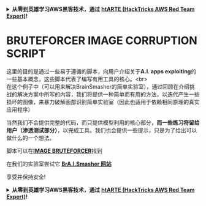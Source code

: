 <details>

<summary><strong>从零到英雄学习AWS黑客技术，通过</strong> <a href="https://training.hacktricks.xyz/courses/arte"><strong>htARTE (HackTricks AWS Red Team Expert)</strong></a><strong>!</strong></summary>

其他支持HackTricks的方式:

* 如果您想在**HackTricks中看到您的公司广告**或**下载HackTricks的PDF版本**，请查看[**订阅计划**](https://github.com/sponsors/carlospolop)!
* 获取[**官方PEASS & HackTricks商品**](https://peass.creator-spring.com)
* 发现[**PEASS家族**](https://opensea.io/collection/the-peass-family)，我们独家的[**NFTs系列**](https://opensea.io/collection/the-peass-family)
* **加入** 💬 [**Discord群组**](https://discord.gg/hRep4RUj7f) 或 [**telegram群组**](https://t.me/peass) 或在**Twitter** 🐦 上**关注**我 [**@carlospolopm**](https://twitter.com/carlospolopm)**.**
* **通过向** [**HackTricks**](https://github.com/carlospolop/hacktricks) 和 [**HackTricks Cloud**](https://github.com/carlospolop/hacktricks-cloud) github仓库提交PR来分享您的黑客技巧。

</details>


# BRUTEFORCER IMAGE CORRUPTION SCRIPT

这里的目的是通过一些易于遵循的脚本，向用户介绍关于**A.I. apps exploiting**的一些基本概念，这些脚本代表了编写有用工具的核心。\<br>\
在这个例子中（可以用来解决BrainSmasher的简单实验室），通过回顾在介绍挑战的解决方案中所写的内容，我们将提供一种简单而有用的方法，以迭代产生一些损坏的图像，来暴力破解面部识别简单实验室（因此也适用于依赖相同原理的真实应用程序）

当然我们不会提供完整的代码，而只提供模型利用的核心部分，**而一些练习将留给用户（渗透测试部分）**，以完成工具。我们也会提供一些提示，只是为了给出可以做什么的一个想法。

脚本可以在[**IMAGE BRUTEFORCER**](https://colab.research.google.com/drive/1kUiWGRKr4vhqjI9Xgaqw3D5z3SeTXKmV)找到

在我们的实验室尝试它 [**BrA.I.Smasher 网站**](https://beta.brainsmasher.eu)

享受并保持安全!


<details>

<summary><strong>从零到英雄学习AWS黑客技术，通过</strong> <a href="https://training.hacktricks.xyz/courses/arte"><strong>htARTE (HackTricks AWS Red Team Expert)</strong></a><strong>!</strong></summary>

其他支持HackTricks的方式:

* 如果您想在**HackTricks中看到您的公司广告**或**下载HackTricks的PDF版本**，请查看[**订阅计划**](https://github.com/sponsors/carlospolop)!
* 获取[**官方PEASS & HackTricks商品**](https://peass.creator-spring.com)
* 发现[**PEASS家族**](https://opensea.io/collection/the-peass-family)，我们独家的[**NFTs系列**](https://opensea.io/collection/the-peass-family)
* **加入** 💬 [**Discord群组**](https://discord.gg/hRep4RUj7f) 或 [**telegram群组**](https://t.me/peass) 或在**Twitter** 🐦 上**关注**我 [**@carlospolopm**](https://twitter.com/carlospolopm)**.**
* **通过向** [**HackTricks**](https://github.com/carlospolop/hacktricks) 和 [**HackTricks Cloud**](https://github.com/carlospolop/hacktricks-cloud) github仓库提交PR来分享您的黑客技巧。

</details>
